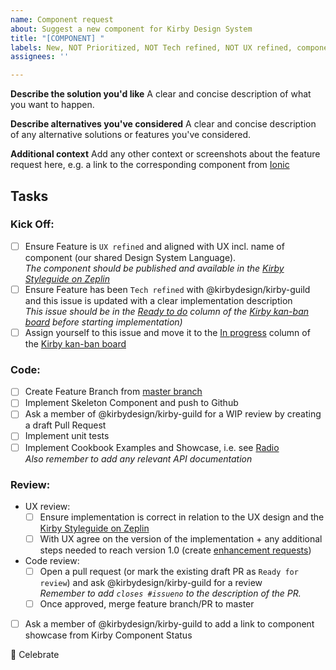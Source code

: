 ```yaml
---
name: Component request
about: Suggest a new component for Kirby Design System
title: "[COMPONENT] "
labels: New, NOT Prioritized, NOT Tech refined, NOT UX refined, component
assignees: ''

---
```


<!--**Mandatory steps to ensure alignment between stakeholders and the progression of Kirby**-->

<!--In order to ensure steady progress and quality of Kirby, please follow our outlined process. By default four labels are added to new component issues and enhancements. To help Kirby please follow these steps, and remove the labels from the issue when done.-->

<!--*New*-->
<!--Indicates that this is a new issue that has not yet been addressed by the Kirby team. The `New` label will be removed by the Kirby team. -->

<!--*NOT Prioritized*-->
<!--Describe any deadlines for the issue - eg. X needs this done by Y date, to be used in Z sprint. Suggest a milestone for the issue. The `Not Prioritized` label will be removed by the Kirby team. -->

<!--*NOT UX Refined*-->
<!--Make sure the new Component, has a name, can be found in Zeplin, and is used in minimum one reviewed screen. Remove the `NOT UX Refined` label and add links to Zeplin.-->

<!--*NOT Tech Refined*
<!--Sketch a solution in technical terms, that is how will the component be build - eg. build it from scratch or build using X Ionic component. Call for a brief meeting or spend enough time with someone from @kirbydesign/kirby-guild to get a "go ahead". Remove the `NOT Tech Refined` label.-->

**Describe the solution you'd like**
A clear and concise description of what you want to happen.

**Describe alternatives you've considered**
A clear and concise description of any alternative solutions or features you've considered.

**Additional context**
Add any other context or screenshots about the feature request here, e.g. a link to the corresponding component from [Ionic](https://ionicframework.com/docs/components/)

## Tasks

### Kick Off:

- [ ] Ensure Feature is `UX refined` and aligned with UX incl. name of component (our shared Design System Language).  
_The component should be published and available in the [Kirby Styleguide on Zeplin](https://zpl.io/258pXGj)_
- [ ] Ensure Feature has been `Tech refined` with @kirbydesign/kirby-guild and this issue is updated with a clear implementation description  
_This issue should be in the [Ready to do](https://github.com/kirbydesign/designsystem/projects/1#column-4590936) column of the [Kirby kan-ban board](https://github.com/kirbydesign/designsystem/projects/1) before starting implementation)_
- [ ] Assign yourself to this issue and move it to the [In progress](https://github.com/kirbydesign/designsystem/projects/1#column-4590937) column of the [Kirby kan-ban board](https://github.com/kirbydesign/designsystem/projects/1)

### Code:

- [ ] Create Feature Branch from [master branch](https://github.com/kirbydesign/designsystem/tree/master)
- [ ] Implement Skeleton Component and push to Github
- [ ] Ask a member of @kirbydesign/kirby-guild for a WIP review by creating a draft Pull Request
- [ ] Implement unit tests
- [ ] Implement Cookbook Examples and Showcase, i.e. see [Radio](https://cookbook.kirby.design/home/showcase/radio)  
_Also remember to add any relevant API documentation_

### Review:

- UX review:
  - [ ] Ensure implementation is correct in relation to the UX design and the [Kirby Styleguide on Zeplin](https://zpl.io/258pXGj)
  - [ ] With UX agree on the version of the implementation + any additional steps needed to reach version 1.0 (create [enhancement requests](https://github.com/kirbydesign/designsystem/issues/new/choose))
- Code review:
  - [ ] Open a pull request (or mark the existing draft PR as `Ready for review`) and ask @kirbydesign/kirby-guild for a review  
_Remember to add `closes #issueno` to the description of the PR._
  - [ ] Once approved, merge feature branch/PR to master
- [ ] Ask a member of @kirbydesign/kirby-guild to add a link to component showcase from Kirby Component Status

:tada: Celebrate
